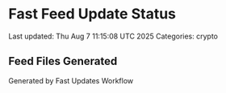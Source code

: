 # Fast Feed Update Status
Last updated: Thu Aug  7 11:15:08 UTC 2025
Categories: crypto

## Feed Files Generated

Generated by Fast Updates Workflow
